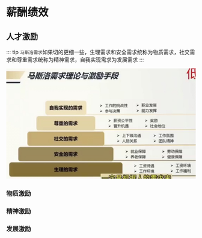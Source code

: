 #  薪酬绩效


## 人才激励

::: tip
`马斯洛需求`如果切的更细一些，生理需求和安全需求统称为物质需求，社交需求和尊重需求统称为精神需求，自我实现需求为发展需求
:::

![An image](../../assets/manage_pay_1.jpg)


### 物质激励


### 精神激励

### 发展激励



